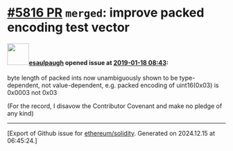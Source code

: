 # [\#5816 PR](https://github.com/ethereum/solidity/pull/5816) `merged`: improve packed encoding test vector

#### <img src="https://avatars.githubusercontent.com/u/11620990?v=4" width="50">[esaulpaugh](https://github.com/esaulpaugh) opened issue at [2019-01-18 08:43](https://github.com/ethereum/solidity/pull/5816):

byte length of packed ints now unambiguously shown to be type-dependent, not value-dependent, e.g. packed encoding of uint16(0x03) is 0x0003 not 0x03

(For the record, I disavow the Contributor Covenant and make no pledge of any kind)




-------------------------------------------------------------------------------



[Export of Github issue for [ethereum/solidity](https://github.com/ethereum/solidity). Generated on 2024.12.15 at 06:45:24.]
